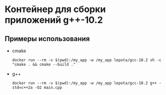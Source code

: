 # Контейнер для сборки приложений g++-10.2

## Примеры использования

- cmake

  ```shell
  docker run --rm -v $(pwd):/my_app -w /my_app lepota/gcc-10.2 sh -c "cmake . && cmake --build ."
  ```

- g++

  ```shell
  docker run --rm -v $(pwd):/my_app -w /my_app lepota/gcc-10.2 g++ -std=c++2a -O2 main.cpp
  ```

